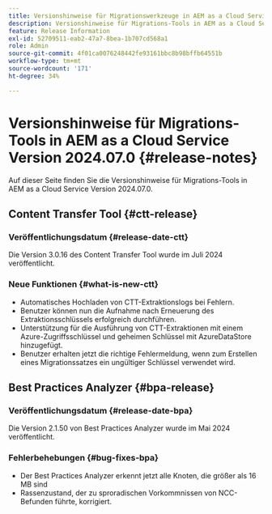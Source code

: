 ```yaml
---
title: Versionshinweise für Migrationswerkzeuge in AEM as a Cloud Service-Version 2024.07
description: Versionshinweise für Migrations-Tools in AEM as a Cloud Service Version 2024.07.0
feature: Release Information
exl-id: 52709511-eab2-47a7-8bea-1b707cd568a1
role: Admin
source-git-commit: 4f01ca0076248442fe93161bbc8b98bffb64551b
workflow-type: tm+mt
source-wordcount: '171'
ht-degree: 34%

---
```


# Versionshinweise für Migrations-Tools in AEM as a Cloud Service Version 2024.07.0 {#release-notes}

Auf dieser Seite finden Sie die Versionshinweise für Migrations-Tools in AEM as a Cloud Service Version 2024.07.0.

## Content Transfer Tool {#ctt-release}

### Veröffentlichungsdatum {#release-date-ctt}

Die Version 3.0.16 des Content Transfer Tool wurde im Juli 2024 veröffentlicht.

### Neue Funktionen {#what-is-new-ctt}

* Automatisches Hochladen von CTT-Extraktionslogs bei Fehlern.
* Benutzer können nun die Aufnahme nach Erneuerung des Extraktionsschlüssels erfolgreich durchführen.
* Unterstützung für die Ausführung von CTT-Extraktionen mit einem Azure-Zugriffsschlüssel und geheimen Schlüssel mit AzureDataStore hinzugefügt.
* Benutzer erhalten jetzt die richtige Fehlermeldung, wenn zum Erstellen eines Migrationssatzes ein ungültiger Schlüssel verwendet wird.

## Best Practices Analyzer {#bpa-release}

### Veröffentlichungsdatum {#release-date-bpa}

Die Version 2.1.50 von Best Practices Analyzer wurde im Mai 2024 veröffentlicht.

### Fehlerbehebungen {#bug-fixes-bpa}

* Der Best Practices Analyzer erkennt jetzt alle Knoten, die größer als 16 MB sind
* Rassenzustand, der zu sproradischen Vorkommnissen von NCC-Befunden führte, korrigiert.
